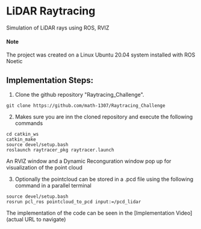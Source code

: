 # LiDAR Raytracing
Simulation of LiDAR rays using ROS, RVIZ

#### Note
The project was created on a Linux Ubuntu 20.04 system installed with ROS Noetic

## Implementation Steps:
1. Clone the github repository "Raytracing_Challenge".
```Shell
git clone https://github.com/math-1307/Raytracing_Challenge
```
2. Makes sure you are inn the cloned repository and execute the following commands
```Shell
cd catkin_ws
catkin_make
source devel/setup.bash
roslaunch raytracer_pkg raytracer.launch
```
An RVIZ window and a Dynamic Reconguration window pop up for visualization of the point cloud

3. Optionally the pointcloud can be stored in a .pcd file using the following command in a parallel terminal
```Shell
source devel/setup.bash
rosrun pcl_ros pointcloud_to_pcd input:=/pcd_lidar
```

The implementation of the code can be seen in the [Implementation Video](actual URL to navigate)
  
